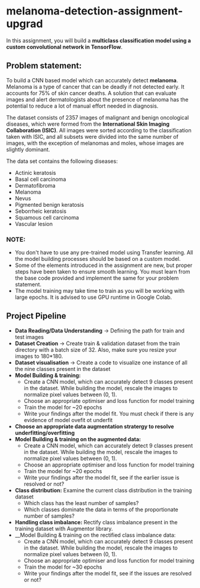 # melanoma-detection-assignment-upgrad

In this assignment, you will build a __multiclass classification model using a custom convolutional network in TensorFlow__.

## Problem statement:
To build a CNN based model which can accurately detect __melanoma__. Melanoma is a type of cancer that can be deadly if not detected early. It accounts for 75% of skin cancer deaths. A solution that can evaluate images and alert dermatologists about the presence of melanoma has the potential to reduce a lot of manual effort needed in diagnosis.

The dataset consists of 2357 images of malignant and benign oncological diseases, which were formed from the __International Skin Imaging Collaboration (ISIC)__. All images were sorted according to the classification taken with ISIC, and all subsets were divided into the same number of images, with the exception of melanomas and moles, whose images are slightly dominant.

The data set contains the following diseases:
- Actinic keratosis
- Basal cell carcinoma
- Dermatofibroma
- Melanoma
- Nevus
- Pigmented benign keratosis
- Seborrheic keratosis
- Squamous cell carcinoma
- Vascular lesion

### NOTE:
- You don't have to use any pre-trained model using Transfer learning. All the model building processes should be based on a custom model.
- Some of the elements introduced in the assignment are new, but proper steps have been taken to ensure smooth learning. You must learn from the base code provided and implement the same for your problem statement.
- The model training may take time to train as you will be working with large epochs. It is advised to use GPU runtime in Google Colab.

## Project Pipeline
- __Data Reading/Data Understanding__ -> Defining the path for train and test images
- __Dataset Creation__ -> Create train & validation dataset from the train directory with a batch size of 32. Also, make sure you resize your images to 180*180.
- __Dataset visualisation__ -> Create a code to visualize one instance of all the nine classes present in the dataset
- __Model Building & training:__
  - Create a CNN model, which can accurately detect 9 classes present in the dataset. While building the model, rescale the images to normalize pixel values between (0, 1).
  - Choose an appropriate optimiser and loss function for model training
  - Train the model for ~20 epochs
  - Write your findings after the model fit. You must check if there is any evidence of model ovefit ot underfit
- __Choose an appropriate data augmentation stratergy to resolve underfitting/overfitting__
- __Model Building & training on the augmented data:__
  - Create a CNN model, which can accurately detect 9 classes present in the dataset. While building the model, rescale the images to normalize pixel values between (0, 1).
  - Choose an appropriate optimiser and loss function for model training
  - Train the model for ~20 epochs
  - Write your findings after the model fit, see if the earlier issue is resolved or not?
- __Class distribution:__ Examine the current class distribution in the training dataset
  - Which class has the least number of samples?
  - Which classes dominate the data in terms of the proportionate number of samples?
- __Handling class imbalance:__ Rectify class imbalance present in the training dataset with Augmentor library.
- __Model Building & training on the rectified class imbalance data:
  - Create a CNN model, which can accurately detect 9 classes present in the dataset. While building the model, rescale the images to normalize pixel values between (0, 1).
  - Choose an appropriate optimiser and loss function for model training
  - Train the model for ~30 epochs
  - Write your findings after the model fit, see if the issues are resolved or not?


